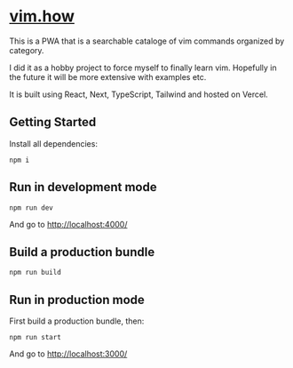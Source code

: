 # [vim.how](https://vim.how)

This is a PWA that is a searchable cataloge of vim commands organized by category.

I did it as a hobby project to force myself to finally learn vim. Hopefully in the future it will be more extensive with examples etc.

It is built using React, Next, TypeScript, Tailwind and hosted on Vercel.


## Getting Started

Install all dependencies:

```
npm i
```

## Run in development mode

```
npm run dev
```

And go to [http://localhost:4000/](http://localhost:4000/)

## Build a production bundle

```
npm run build
```

## Run in production mode

First build a production bundle, then:

```
npm run start
```

And go to [http://localhost:3000/](http://localhost:3000/)
